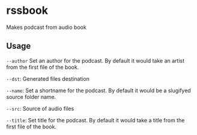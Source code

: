 # rssbook

Makes podcast from audio book

## Usage

`--author` Set an author for the podcast. By default it would take an artist from the first file of the book.

`--dst`: Generated files destination

`--name`: Set a shortname for the podcast. By default it would be a slugifyed source folder name.

`--src`: Source of audio files

`--title`: Set title for the podcast. By default it would take a title from the first file of the book.
